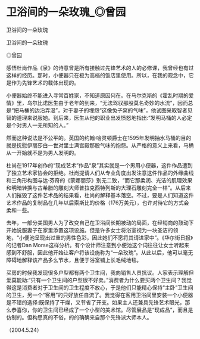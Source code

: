 # 卫浴间的一朵玫瑰_◎曾园

卫浴间的一朵玫瑰

卫浴间的一朵玫瑰

◎曾园

感悟杜尚作品《泉》的诗意曾是所有接触过先锋艺术的人的必修课，我曾经也有过这样的经历。那时，小便器只在极为高档的饭店里使用。所以，在我的观念中，它是作为先锋艺术的载体出现的。

小便器始终不能进入寻常百姓家，不知道原因何在。在马尔克斯的《霍乱时期的爱情》里，乌尔比诺医生由于老年的到来，“无法驾驭那股莫名奇妙的水流”，因而总是“把马桶的边沿弄湿”，对于妻子的埋怨“这像兔子窝的气味”，他试图采取智者见智的道理来说服她。到后来，医生从他的职业出发愤怒地指出:“发明马桶的人必定是个对男人一无所知的人。”

然而这种说法是不公平的。英国的约翰·哈灵顿爵士在1595年发明抽水马桶的目的就是抚慰伊丽莎白一世对里士满宫殿那股气味的抱怨。从严格的意义上来看，马桶从一开始就不是为男人发明的。

杜尚在1917年创作的“现成艺术”作品“泉”其实就是一个男用小便器，这件作品遭到了独立艺术家协会的拒绝。杜尚提请人们从专业角度出发注意这件作品的外缘曲线和三角形构图与达·芬奇的《蒙娜丽莎》别无二致，“而它那柔润、光洁的肌理效果和明暗转换与古希腊的雕刻大师普拉克西特列斯的大理石雕刻完全一样”。从后来人们摧毁了这件艺术品的结果看，杜尚的解释基本落空。不过，要是人们知道这件艺术作品的复制品在几年以后索斯比的价格（176万美元），也许对待它的方式会柔和一些。

去年，一部分美国男人为了改变自己在卫浴间长期被动的局面，在经销商的鼓动下开始说服妻子在家里添置这项设施。但是许多女士将浴室视为一块圣洁的领地，“小便池呈现出过重的男性色彩，因此她们不愿将其请进家中”。《华尔街日报》的记者Dan Morse这样分析。有个设计师注意到小便池这个词往往让女士听起来感到不舒服，因此他开始让客户将该设施称为“一朵玫瑰”。从此以后，他可以毫无障碍地解释该产品多么节水，且便于浴室铺上长毛绒地毯。

买房的时候我发现很多户型都有两个卫生间，我向销售人员抗议。人家表示理解但爱莫能助:“只有一个卫生间的户型很不好卖。”消费者为什么要买两个卫生间？我觉得这是消费者对于卫生间的卫生程度不放心，于是他们只能精心保持“主卧”卫生间的卫生，另一个“客用”的只好放任自流了。我觉得在客用卫浴间里安装一个小便器是不错的选择:既保持了干燥，又节省了开支。如果主人还兼具先锋艺术眼光，那么恭喜你，你的卫生间已经成了一个小型的美术馆。尽管展品是“现成品”，而且是仿制的。但构思真的不俗，的的确确来自那个先锋派大师本人。

（2004.5.24）